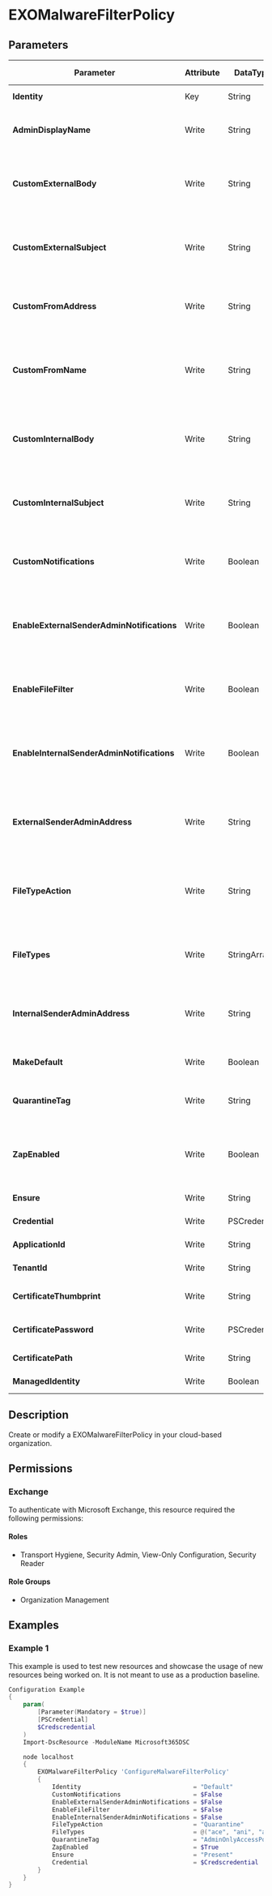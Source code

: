 ﻿# EXOMalwareFilterPolicy

## Parameters

| Parameter | Attribute | DataType | Description | Allowed Values |
| --- | --- | --- | --- | --- |
| **Identity** | Key | String | The Identity parameter specifies the MalwareFilterPolicy you want to modify. | |
| **AdminDisplayName** | Write | String | The AdminDisplayName parameter specifies a description for the policy. If the value contains spaces, enclose the value in quotation marks. | |
| **CustomExternalBody** | Write | String | The CustomExternalBody parameter specifies the body of the custom notification message for malware detections in messages from external senders. If the value contains spaces, enclose the value in quotation marks. | |
| **CustomExternalSubject** | Write | String | The CustomExternalSubject parameter specifies the subject of the custom notification message for malware detections in messages from external senders. If the value contains spaces, enclose the value in quotation marks. | |
| **CustomFromAddress** | Write | String | The CustomFromAddress parameter specifies the From address of the custom notification message for malware detections in messages from internal or external senders. | |
| **CustomFromName** | Write | String | The CustomFromName parameter specifies the From name of the custom notification message for malware detections in messages from internal or external senders. If the value contains spaces, enclose the value in quotation marks. | |
| **CustomInternalBody** | Write | String | The CustomInternalBody parameter specifies the body of the custom notification message for malware detections in messages from internal senders. If the value contains spaces, enclose the value in quotation marks. | |
| **CustomInternalSubject** | Write | String | The CustomInternalSubject parameter specifies the subject of the custom notification message for malware detections in messages from internal senders. If the value contains spaces, enclose the value in quotation marks. | |
| **CustomNotifications** | Write | Boolean | The CustomNotifications parameter enables or disables custom notification messages for malware detections in messages from internal or external senders. Valid values are: $true, $false. | |
| **EnableExternalSenderAdminNotifications** | Write | Boolean | The EnableExternalSenderAdminNotifications parameter enables or disables sending malware detection notification messages to an administrator for messages from external senders. Valid values are: $true, $false. | |
| **EnableFileFilter** | Write | Boolean | The EnableFileFilter parameter enables or disables common attachment blocking - also known as the Common Attachment Types Filter.Valid values are: $true, $false. | |
| **EnableInternalSenderAdminNotifications** | Write | Boolean | The EnableInternalSenderAdminNotifications parameter enables or disables sending malware detection notification messages to an administrator for messages from internal senders. Valid values are: $true, $false. | |
| **ExternalSenderAdminAddress** | Write | String | The ExternalSenderAdminAddress parameter specifies the email address of the administrator who will receive notification messages for malware detections in messages from external senders. | |
| **FileTypeAction** | Write | String | The FileTypeAction parameter specifies what's done to messages that contain one or more attachments where the file extension is included in the FileTypes parameter (common attachment blocking). Valid values are Quarantine and Reject. The default value is Reject. | `Quarantine`, `Reject` |
| **FileTypes** | Write | StringArray[] | The FileTypes parameter specifies the file types that are automatically blocked by common attachment blocking (also known as the Common Attachment Types Filter), regardless of content. | |
| **InternalSenderAdminAddress** | Write | String | The InternalSenderAdminAddress parameter specifies the email address of the administrator who will receive notification messages for malware detections in messages from internal senders. | |
| **MakeDefault** | Write | Boolean | MakeDefault makes this malware filter policy the default policy. Valid values are: $true, $false. | |
| **QuarantineTag** | Write | String | The QuarantineTag specifies the quarantine policy that's used on messages that are quarantined as malware. | |
| **ZapEnabled** | Write | Boolean | The ZapEnabled parameter enables or disables zero-hour auto purge (ZAP) for malware. ZAP detects malware in unread messages that have already been delivered to the user's Inbox. Valid values are: $true, $false. | |
| **Ensure** | Write | String | Specifies if this MalwareFilterPolicy should exist. | `Present`, `Absent` |
| **Credential** | Write | PSCredential | Credentials of the Exchange Global Admin | |
| **ApplicationId** | Write | String | Id of the Azure Active Directory application to authenticate with. | |
| **TenantId** | Write | String | Id of the Azure Active Directory tenant used for authentication. | |
| **CertificateThumbprint** | Write | String | Thumbprint of the Azure Active Directory application's authentication certificate to use for authentication. | |
| **CertificatePassword** | Write | PSCredential | Username can be made up to anything but password will be used for CertificatePassword | |
| **CertificatePath** | Write | String | Path to certificate used in service principal usually a PFX file. | |
| **ManagedIdentity** | Write | Boolean | Managed ID being used for authentication. | |

## Description

Create or modify a EXOMalwareFilterPolicy in your cloud-based organization.

## Permissions

### Exchange

To authenticate with Microsoft Exchange, this resource required the following permissions:

#### Roles

- Transport Hygiene, Security Admin, View-Only Configuration, Security Reader

#### Role Groups

- Organization Management

## Examples

### Example 1

This example is used to test new resources and showcase the usage of new resources being worked on.
It is not meant to use as a production baseline.

```powershell
Configuration Example
{
    param(
        [Parameter(Mandatory = $true)]
        [PSCredential]
        $Credscredential
    )
    Import-DscResource -ModuleName Microsoft365DSC

    node localhost
    {
        EXOMalwareFilterPolicy 'ConfigureMalwareFilterPolicy'
        {
            Identity                               = "Default"
            CustomNotifications                    = $False
            EnableExternalSenderAdminNotifications = $False
            EnableFileFilter                       = $False
            EnableInternalSenderAdminNotifications = $False
            FileTypeAction                         = "Quarantine"
            FileTypes                              = @("ace", "ani", "app", "cab", "docm", "exe", "iso", "jar", "jnlp", "reg", "scr", "vbe", "vbs")
            QuarantineTag                          = "AdminOnlyAccessPolicy"
            ZapEnabled                             = $True
            Ensure                                 = "Present"
            Credential                             = $Credscredential
        }
    }
}
```

